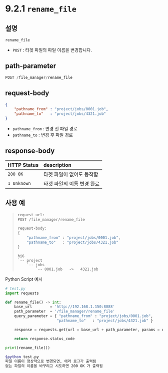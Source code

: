 ﻿# 9.2.1 `rename_file`

## 설명

`rename_file`

- `POST` : 타겟 파일의 파일 이름을 변경합니다.

## path-parameter

```python
POST /file_manager/rename_file
```

## request-body

```json
{
	"pathname_from" : "project/jobs/0001.job",
	"pathname_to"   : "project/jobs/4321.job"
}
```
- `pathname_from` : 변경 전 파일 경로
- `pathname_to` : 변경 후 파일 경로

## response-body

|HTTP Status|description|
|:---|:---|
|`200 OK`| 타겟 파일이 없어도 동작함 |
|`1 Unknown`| 타겟 파일의 이름 변경 완료 |


## 사용 예

<blockquote>

```python
request url:
POST /file_manager/rename_file

request-body: 
{
	"pathname_from" : "project/jobs/0001.job",
	"pathname_to"   : "project/jobs/4321.job"
}
```
```
hi6
`-- project
    `-- jobs
        `-- 0001.job   ->   4321.job
```

</blockquote>

Python Script 예시

```python
# test.py
import requests

def rename_file() -> int:
    base_url        = 'http://192.168.1.150:8888'
    path_parameter  = '/file_manager/rename_file'
    query_parameter = { "pathname_from" : "project/jobs/0001.job", 
                       "pathname_to"   : "project/jobs/4321.job" }

    response = requests.get(url = base_url + path_parameter, params = query_parameter)

    return response.status_code

print(rename_file())
```
```sh
$python test.py
파일 이름이 정상적으로 변경되면, 에러 로그가 출력됨
없는 파일의 이름을 바꾸려고 시도하면 200 OK 가 출력됨
```
